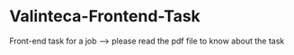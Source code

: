 # Valinteca-Frontend-Task
Front-end task for a job --> please read the pdf file to know about the task

